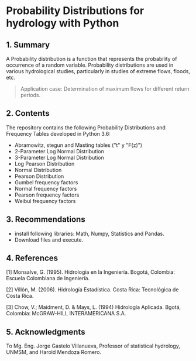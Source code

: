 # Probability Distributions for hydrology with Python

## 1. Summary

A Probability distribution is a function that represents the probability of occurrence of a random variable. Probability distributions are used in various hydrological studies, particularly in studies of extreme flows, floods, etc. 

> Application case: Determination of maximum flows for different return periods.

## 2. Contents

The repository contains the following Probability Distributions and Frequency Tables developed in Python 3.6: 

- Abramowitz, stegun and Masting tables ("t" y "F(z)")
- 2-Parameter Log Normal Distribution 
- 3-Parameter Log Normal Distribution 
- Log Pearson Distribution 
- Normal Distribution 
- Pearson Distribution 
- Gumbel frequency factors 
- Normal frequency factors 
- Pearson frequency factors 
- Weibul frequency factors

## 3. Recommendations

- install following libraries: Math, Numpy, Statistics and Pandas.
- Download files and execute. 

## 4. References

[1] Monsalve, G. (1995). Hidrología en la Ingeniería. Bogotá, Colombia: Escuela Colombiana de Ingeniería.

[2] Villón, M. (2006). Hidrología Estadística. Costa Rica: Tecnológica de Costa Rica.

[3] Chow, V.; Maidment, D. & Mays, L. (1994) Hidrología Aplicada. Bgotá, Colombia: McGRAW-HILL INTERAMERICANA S.A.  

## 5. Acknowledgments

To Mg. Eng. Jorge Gastelo Villanueva, Professor of statistical hydrology, UNMSM, and Harold Mendoza Romero.
